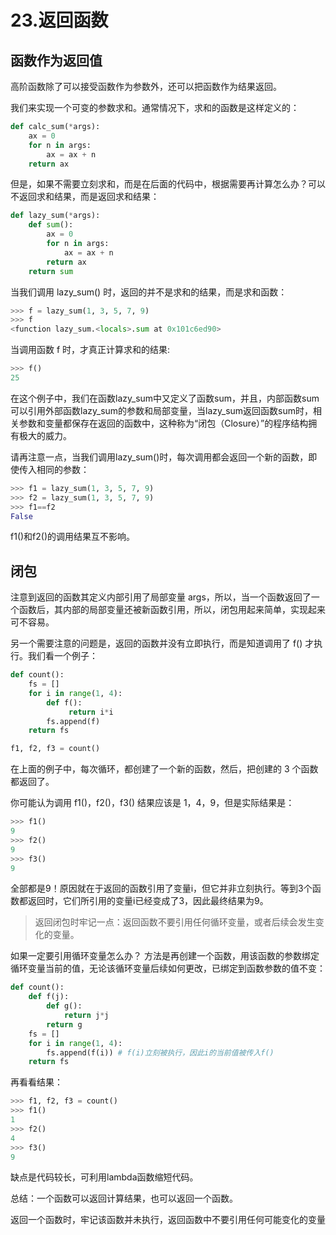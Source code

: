 # 23.返回函数

## 函数作为返回值

高阶函数除了可以接受函数作为参数外，还可以把函数作为结果返回。

我们来实现一个可变的参数求和。通常情况下，求和的函数是这样定义的：

````python
def calc_sum(*args):
    ax = 0
    for n in args:
        ax = ax + n
    return ax
````

但是，如果不需要立刻求和，而是在后面的代码中，根据需要再计算怎么办？可以不返回求和结果，而是返回求和结果：
````python
def lazy_sum(*args):
    def sum():
        ax = 0
        for n in args:
            ax = ax + n
        return ax
    return sum
````

当我们调用 lazy_sum() 时，返回的并不是求和的结果，而是求和函数：

````python
>>> f = lazy_sum(1, 3, 5, 7, 9)
>>> f
<function lazy_sum.<locals>.sum at 0x101c6ed90>
````

当调用函数 f 时，才真正计算求和的结果:

````python
>>> f()
25
````

在这个例子中，我们在函数lazy_sum中又定义了函数sum，并且，内部函数sum可以引用外部函数lazy_sum的参数和局部变量，当lazy_sum返回函数sum时，相关参数和变量都保存在返回的函数中，这种称为“闭包（Closure）”的程序结构拥有极大的威力。

请再注意一点，当我们调用lazy_sum()时，每次调用都会返回一个新的函数，即使传入相同的参数：

````python
>>> f1 = lazy_sum(1, 3, 5, 7, 9)
>>> f2 = lazy_sum(1, 3, 5, 7, 9)
>>> f1==f2
False
````

f1()和f2()的调用结果互不影响。

## 闭包

注意到返回的函数其定义内部引用了局部变量 args，所以，当一个函数返回了一个函数后，其内部的局部变量还被新函数引用，所以，闭包用起来简单，实现起来可不容易。

另一个需要注意的问题是，返回的函数并没有立即执行，而是知道调用了 f() 才执行。我们看一个例子：

````python
def count():
    fs = []
    for i in range(1, 4):
        def f():
             return i*i
        fs.append(f)
    return fs

f1, f2, f3 = count()
````

在上面的例子中，每次循环，都创建了一个新的函数，然后，把创建的 3 个函数都返回了。

你可能认为调用 f1()，f2()，f3() 结果应该是 1，4，9，但是实际结果是：
````python
>>> f1()
9
>>> f2()
9
>>> f3()
9
````

全部都是9！原因就在于返回的函数引用了变量i，但它并非立刻执行。等到3个函数都返回时，它们所引用的变量i已经变成了3，因此最终结果为9。

> 返回闭包时牢记一点：返回函数不要引用任何循环变量，或者后续会发生变化的变量。


如果一定要引用循环变量怎么办？ 方法是再创建一个函数，用该函数的参数绑定循环变量当前的值，无论该循环变量后续如何更改，已绑定到函数参数的值不变：

````python
def count():
    def f(j):
        def g():
            return j*j
        return g
    fs = []
    for i in range(1, 4):
        fs.append(f(i)) # f(i)立刻被执行，因此i的当前值被传入f()
    return fs
````

再看看结果：
````python
>>> f1, f2, f3 = count()
>>> f1()
1
>>> f2()
4
>>> f3()
9
````

缺点是代码较长，可利用lambda函数缩短代码。

总结：一个函数可以返回计算结果，也可以返回一个函数。

返回一个函数时，牢记该函数并未执行，返回函数中不要引用任何可能变化的变量
